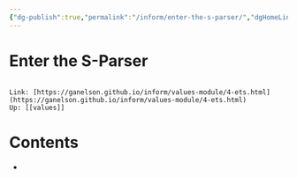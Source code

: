 ```yaml
---
{"dg-publish":true,"permalink":"/inform/enter-the-s-parser/","dgHomeLink":true,"dgPassFrontmatter":false}
---
```


# Enter the S-Parser
```ad-info

Link: [https://ganelson.github.io/inform/values-module/4-ets.html](https://ganelson.github.io/inform/values-module/4-ets.html)
Up: [[values]]
```

# Contents
- 